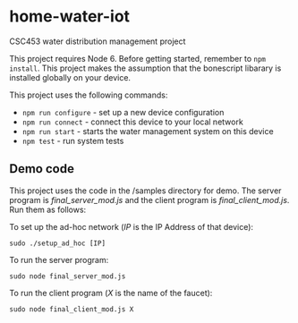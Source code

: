 # home-water-iot
CSC453 water distribution management project

This project requires Node 6. Before getting started, remember to `npm install`. This project makes the assumption that the bonescript libarary is installed globally on your device.

This project uses the following commands:

* `npm run configure` - set up a new device configuration
* `npm run connect`   - connect this device to your local network
* `npm run start`     - starts the water management system on this device
* `npm test`          - run system tests

## Demo code
This project uses the code in the /samples directory for demo. The server program is _final_server_mod.js_ and the client program is _final_client_mod.js_. Run them as follows:

To set up the ad-hoc network (_IP_ is the IP Address of that device):

`sudo ./setup_ad_hoc [IP]`

To run the server program:

`sudo node final_server_mod.js`

To run the client program (_X_ is the name of the faucet):

`sudo node final_client_mod.js X` 
